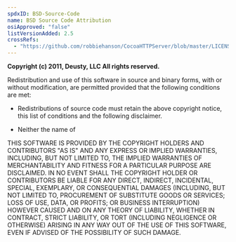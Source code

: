 ```yaml
---
spdxID: BSD-Source-Code
name: BSD Source Code Attribution
osiApproved: "false"
listVersionAdded: 2.5
crossRefs: 
  - "https://github.com/robbiehanson/CocoaHTTPServer/blob/master/LICENSE.txt"
---
```


**Copyright (c) 2011, Deusty, LLC All rights reserved.**

Redistribution and use of this software in source and binary forms, with or without modification, are permitted provided that the following conditions are met:

* Redistributions of source code must retain the above copyright notice, this list of conditions and the following disclaimer.

* Neither the name of

THIS SOFTWARE IS PROVIDED BY THE COPYRIGHT HOLDERS AND CONTRIBUTORS "AS IS" AND ANY EXPRESS OR IMPLIED WARRANTIES, INCLUDING, BUT NOT LIMITED TO, THE IMPLIED WARRANTIES OF MERCHANTABILITY AND FITNESS FOR A PARTICULAR PURPOSE ARE DISCLAIMED. IN NO EVENT SHALL THE COPYRIGHT HOLDER OR CONTRIBUTORS BE LIABLE FOR ANY DIRECT, INDIRECT, INCIDENTAL, SPECIAL, EXEMPLARY, OR CONSEQUENTIAL DAMAGES (INCLUDING, BUT NOT LIMITED TO, PROCUREMENT OF SUBSTITUTE GOODS OR SERVICES; LOSS OF USE, DATA, OR PROFITS; OR BUSINESS INTERRUPTION) HOWEVER CAUSED AND ON ANY THEORY OF LIABILITY, WHETHER IN CONTRACT, STRICT LIABILITY, OR TORT (INCLUDING NEGLIGENCE OR OTHERWISE) ARISING IN ANY WAY OUT OF THE USE OF THIS SOFTWARE, EVEN IF ADVISED OF THE POSSIBILITY OF SUCH DAMAGE.
